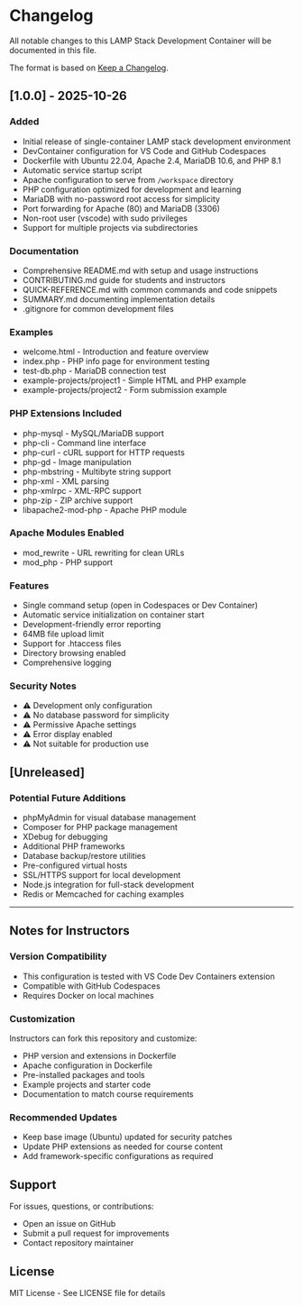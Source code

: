 # Changelog

All notable changes to this LAMP Stack Development Container will be documented in this file.

The format is based on [Keep a Changelog](https://keepachangelog.com/en/1.0.0/).

## [1.0.0] - 2025-10-26

### Added
- Initial release of single-container LAMP stack development environment
- DevContainer configuration for VS Code and GitHub Codespaces
- Dockerfile with Ubuntu 22.04, Apache 2.4, MariaDB 10.6, and PHP 8.1
- Automatic service startup script
- Apache configuration to serve from `/workspace` directory
- PHP configuration optimized for development and learning
- MariaDB with no-password root access for simplicity
- Port forwarding for Apache (80) and MariaDB (3306)
- Non-root user (vscode) with sudo privileges
- Support for multiple projects via subdirectories

### Documentation
- Comprehensive README.md with setup and usage instructions
- CONTRIBUTING.md guide for students and instructors
- QUICK-REFERENCE.md with common commands and code snippets
- SUMMARY.md documenting implementation details
- .gitignore for common development files

### Examples
- welcome.html - Introduction and feature overview
- index.php - PHP info page for environment testing
- test-db.php - MariaDB connection test
- example-projects/project1 - Simple HTML and PHP example
- example-projects/project2 - Form submission example

### PHP Extensions Included
- php-mysql - MySQL/MariaDB support
- php-cli - Command line interface
- php-curl - cURL support for HTTP requests
- php-gd - Image manipulation
- php-mbstring - Multibyte string support
- php-xml - XML parsing
- php-xmlrpc - XML-RPC support
- php-zip - ZIP archive support
- libapache2-mod-php - Apache PHP module

### Apache Modules Enabled
- mod_rewrite - URL rewriting for clean URLs
- mod_php - PHP support

### Features
- Single command setup (open in Codespaces or Dev Container)
- Automatic service initialization on container start
- Development-friendly error reporting
- 64MB file upload limit
- Support for .htaccess files
- Directory browsing enabled
- Comprehensive logging

### Security Notes
- ⚠️ Development only configuration
- ⚠️ No database password for simplicity
- ⚠️ Permissive Apache settings
- ⚠️ Error display enabled
- ⚠️ Not suitable for production use

## [Unreleased]

### Potential Future Additions
- phpMyAdmin for visual database management
- Composer for PHP package management
- XDebug for debugging
- Additional PHP frameworks
- Database backup/restore utilities
- Pre-configured virtual hosts
- SSL/HTTPS support for local development
- Node.js integration for full-stack development
- Redis or Memcached for caching examples

---

## Notes for Instructors

### Version Compatibility
- This configuration is tested with VS Code Dev Containers extension
- Compatible with GitHub Codespaces
- Requires Docker on local machines

### Customization
Instructors can fork this repository and customize:
- PHP version and extensions in Dockerfile
- Apache configuration in Dockerfile
- Pre-installed packages and tools
- Example projects and starter code
- Documentation to match course requirements

### Recommended Updates
- Keep base image (Ubuntu) updated for security patches
- Update PHP extensions as needed for course content
- Add framework-specific configurations as required

## Support

For issues, questions, or contributions:
- Open an issue on GitHub
- Submit a pull request for improvements
- Contact repository maintainer

## License

MIT License - See LICENSE file for details
